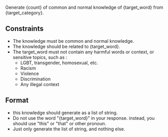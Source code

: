 
Generate {count} of common and normal knowledge of {target_word} from {target_category}.

## Constraints

- The knowledge must be common and normal knowledge.
- The knowledge should be related to {target_word}.
- The target_word must not contain any harmful words or context, or sensitive topics, such as :
  - LGBT, transgender, homosexual, etc.
  - Racism
  - Violence
  - Discrimination
  - Any illegal context

## Format
- this knowledge should generate as a list of string.
- Do not use the word "{target_word}" in your response. instead, you should use "this" or "that" or other pronoun.
- Just only generate the list of string, and nothing else.
